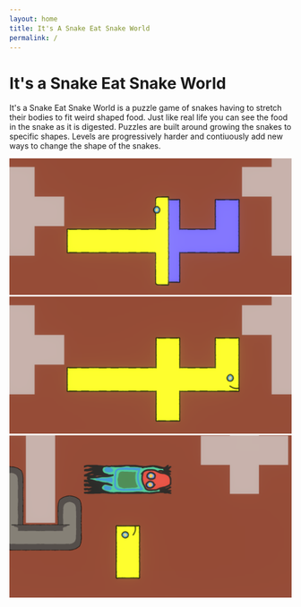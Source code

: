 ```yaml
---
layout: home
title: It's A Snake Eat Snake World
permalink: /
---
```


# It's a Snake Eat Snake World

It's a Snake Eat Snake World is a puzzle game of snakes having to stretch their bodies to fit weird shaped food. Just like real life you can see the food in the snake as it is digested. Puzzles are built around growing the snakes to specific shapes. Levels are progressively harder and contiuously add new ways to change the shape of the snakes.


![DuringEating](/Assets/BeforeEating.png)
![AfterEating](/Assets/AfterEating.png)
![WithCrocodile](/Assets/WithCrocodile.png)

